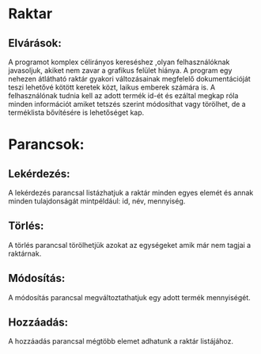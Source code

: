 # Raktar

## Elvárások:
A programot komplex célirányos kereséshez ,olyan felhasználóknak javasoljuk, akiket nem zavar a grafikus felület hiánya. A program egy nehezen átlátható raktár gyakori változásainak megfelelő dokumentációját teszi lehetővé kötött keretek közt, laikus emberek számára is. A felhasználónak tudnia kell az adott termék id-ét és ezáltal megkap róla minden információt amiket tetszés szerint módosíthat vagy törölhet, de a terméklista bővítésére is lehetőséget kap.

# Parancsok:

## Lekérdezés:
A lekérdezés parancsal listázhatjuk a raktár minden egyes elemét és annak minden tulajdonságát mintpéldául: id, név, mennyiség.

## Törlés:
A törlés parancsal törölhetjük azokat az egységeket amik már nem tagjai a raktárnak.

## Módosítás:
A módosítás parancsal megváltoztathatjuk egy adott termék mennyiségét.

## Hozzáadás:
A hozzáadás parancsal mégtöbb elemet adhatunk a raktár listájához.
